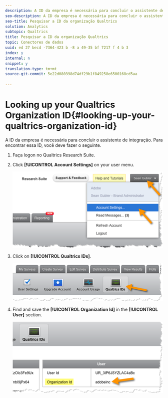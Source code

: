 ```yaml
---
description: A ID da empresa é necessária para concluir o assistente de integração. Para encontrar essa ID, você deve fazer o seguinte.
seo-description: A ID da empresa é necessária para concluir o assistente de integração. Para encontrar essa ID, você deve fazer o seguinte.
seo-title: Pesquisar a ID da organização Qualtrics
solution: Analytics
subtopic: Qualtrics
title: Pesquisar a ID da organização Qualtrics
topic: Conectores de dados
uuid: ed 27 becd -7364-423 b -8 a 49-35 bf 7217 f 4 b 3
index: y
internal: n
snippet: y
translation-type: tm+mt
source-git-commit: 5e22d080398d74df29b1f849258e6500168cd5aa

---
```



# Looking up your Qualtrics Organization ID{#looking-up-your-qualtrics-organization-id}

A ID da empresa é necessária para concluir o assistente de integração. Para encontrar essa ID, você deve fazer o seguinte.

1. Faça logon no Qualtrics Research Suite.
1. Click **[!UICONTROL Account Settings]** on your user menu.

   ![](assets/qualtrics-org-id-1.png)

1. Click on **[!UICONTROL Qualtrics IDs]**.

   ![](assets/qualtrics-org-id-2.png)

1. Find and save the **[!UICONTROL Organization Id]** in the **[!UICONTROL User]** section.

   ![](assets/qualtrics-org-id-3.png)

